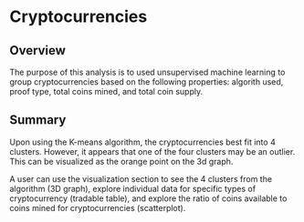 # Cryptocurrencies

## Overview
The purpose of this analysis is to used unsupervised machine learning to group cryptocurrencies based on the following properties: algorith used, proof type, total coins mined, and total coin supply. 

## Summary
Upon using the K-means algorithm, the cryptocurrencies best fit into 4 clusters. However, it appears that one of the four clusters may be an outlier. This can be visualized as the orange point on the 3d graph. 

A user can use the visualization section to see the 4 clusters from the algorithm (3D graph), explore individual data for specific types of cryptocurrency (tradable table), and explore the ratio of coins available to coins mined for cryptocurrencies (scatterplot).  
